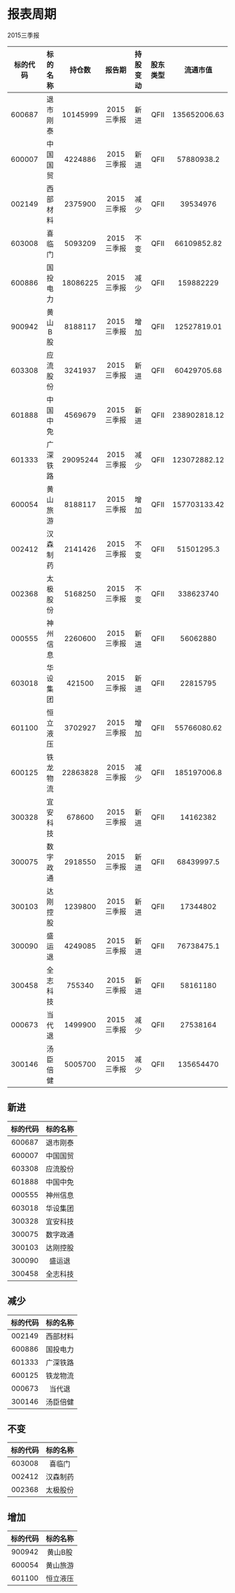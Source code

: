 # 报表周期 

2015三季报

| 标的代码 | 标的名称 | 持仓数 | 报告期 | 持股变动 | 股东类型 | 流通市值 |
|:--:|:--:|:--:|:--:|:--:|:--:|:--:|
|600687|退市刚泰|10145999|2015三季报|新进|QFII|135652006.63|
|600007|中国国贸|4224886|2015三季报|新进|QFII|57880938.2|
|002149|西部材料|2375900|2015三季报|减少|QFII|39534976|
|603008|喜临门|5093209|2015三季报|不变|QFII|66109852.82|
|600886|国投电力|18086225|2015三季报|减少|QFII|159882229|
|900942|黄山B股|8188117|2015三季报|增加|QFII|12527819.01|
|603308|应流股份|3241937|2015三季报|新进|QFII|60429705.68|
|601888|中国中免|4569679|2015三季报|新进|QFII|238902818.12|
|601333|广深铁路|29095244|2015三季报|减少|QFII|123072882.12|
|600054|黄山旅游|8188117|2015三季报|增加|QFII|157703133.42|
|002412|汉森制药|2141426|2015三季报|不变|QFII|51501295.3|
|002368|太极股份|5168250|2015三季报|不变|QFII|338623740|
|000555|神州信息|2260600|2015三季报|新进|QFII|56062880|
|603018|华设集团|421500|2015三季报|新进|QFII|22815795|
|601100|恒立液压|3702927|2015三季报|增加|QFII|55766080.62|
|600125|铁龙物流|22863828|2015三季报|减少|QFII|185197006.8|
|300328|宜安科技|678600|2015三季报|新进|QFII|14162382|
|300075|数字政通|2918550|2015三季报|新进|QFII|68439997.5|
|300103|达刚控股|1239800|2015三季报|新进|QFII|17344802|
|300090|盛运退|4249085|2015三季报|新进|QFII|76738475.1|
|300458|全志科技|755340|2015三季报|新进|QFII|58161180|
|000673|当代退|1499900|2015三季报|减少|QFII|27538164|
|300146|汤臣倍健|5005700|2015三季报|减少|QFII|135654470|


## 新进 

| 标的代码 | 标的名称 |
|:--:|:--:|
|600687|退市刚泰|
|600007|中国国贸|
|603308|应流股份|
|601888|中国中免|
|000555|神州信息|
|603018|华设集团|
|300328|宜安科技|
|300075|数字政通|
|300103|达刚控股|
|300090|盛运退|
|300458|全志科技|


## 减少 

| 标的代码 | 标的名称 |
|:--:|:--:|
|002149|西部材料|
|600886|国投电力|
|601333|广深铁路|
|600125|铁龙物流|
|000673|当代退|
|300146|汤臣倍健|


## 不变 

| 标的代码 | 标的名称 |
|:--:|:--:|
|603008|喜临门|
|002412|汉森制药|
|002368|太极股份|


## 增加 

| 标的代码 | 标的名称 |
|:--:|:--:|
|900942|黄山B股|
|600054|黄山旅游|
|601100|恒立液压|

